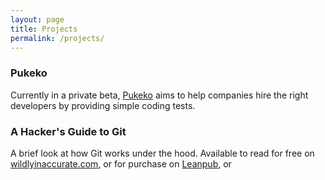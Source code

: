 ```yaml
---
layout: page
title: Projects
permalink: /projects/
---
```


### Pukeko

Currently in a private beta, [Pukeko](https://pukeko.io/) aims to help companies hire the right developers by providing simple coding tests.

### A Hacker's Guide to Git

A brief look at how Git works under the hood. Available to read for free on [wildlyinaccurate.com](/a-hackers-guide-to-git), or for purchase on [Leanpub](https://leanpub.com/a-hackers-guide-to-git), or
